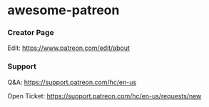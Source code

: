 # awesome-patreon


### Creator Page

Edit: https://www.patreon.com/edit/about

### Support

Q&A: https://support.patreon.com/hc/en-us

Open Ticket: https://support.patreon.com/hc/en-us/requests/new
